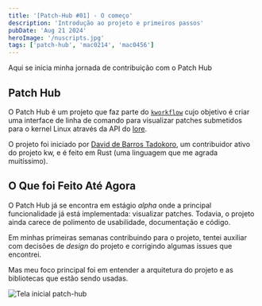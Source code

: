 ```yaml
---
title: '[Patch-Hub #01] - O começo'
description: 'Introdução ao projeto e primeiros passos'
pubDate: 'Aug 21 2024'
heroImage: '/nuscripts.jpg'
tags: ['patch-hub', 'mac0214', 'mac0456']
---
```


Aqui se inicia minha jornada de contribuição com o Patch Hub

## Patch Hub

O Patch Hub é um projeto que faz parte do [`kworkflow`](https://github.com/kworkflow) cujo objetivo é criar uma interface de linha de comando para visualizar patches submetidos para o kernel Linux através da API do [lore](https://lore.kernel.org/).

O projeto foi iniciado por [David de Barros Tadokoro](https://github.com/davidbtadokoro), um contribuidor ativo do projeto kw, e é feito em Rust (uma linguagem que me agrada muitíssimo).

## O Que foi Feito Até Agora

O Patch Hub já se encontra em estágio _alpha_ onde a principal funcionalidade já está implementada: visualizar patches. Todavia, o projeto ainda carece de polimento de usabilidade, documentação e código.

Em minhas primeiras semanas contribuindo para o projeto, tentei auxiliar com decisões de _design_ do projeto e corrigindo algumas issues que encontrei.

Mas meu foco principal foi em entender a arquitetura do projeto e as bibliotecas que estão sendo usadas.

<img src="/assets/projects/patch-hub/01-patch-hub-home.png" alt="Tela inicial patch-hub"></img>